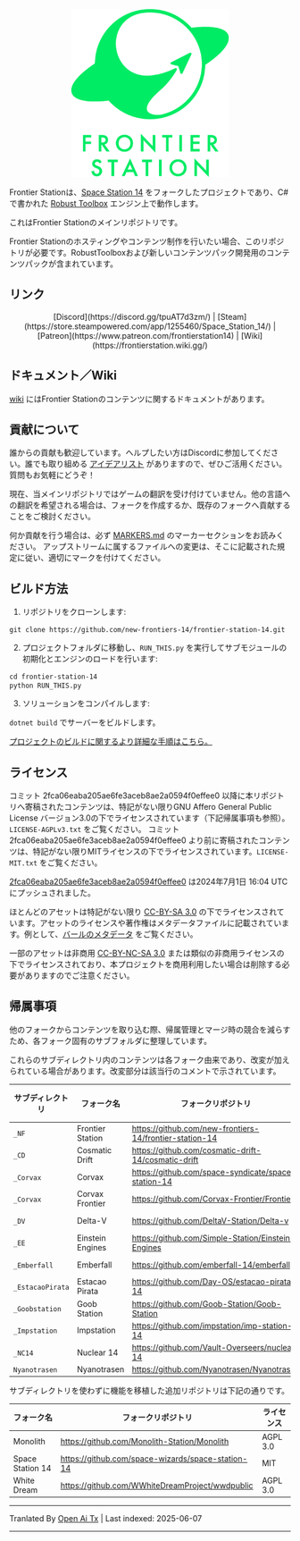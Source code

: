 <div class="header" align="center">
<img alt="Frontier Station" height="300" src="https://github.com/new-frontiers-14/frontier-station-14/blob/master/Resources/Textures/_NF/Logo/logo.png?raw=true" />
</div>

Frontier Stationは、[Space Station 14](https://github.com/space-wizards/space-station-14) をフォークしたプロジェクトであり、C#で書かれた [Robust Toolbox](https://github.com/space-wizards/RobustToolbox) エンジン上で動作します。

これはFrontier Stationのメインリポジトリです。

Frontier Stationのホスティングやコンテンツ制作を行いたい場合、このリポジトリが必要です。RobustToolboxおよび新しいコンテンツパック開発用のコンテンツパックが含まれています。

## リンク

<div class="header" align="center">  
[Discord](https://discord.gg/tpuAT7d3zm/) | [Steam](https://store.steampowered.com/app/1255460/Space_Station_14/) | [Patreon](https://www.patreon.com/frontierstation14) | [Wiki](https://frontierstation.wiki.gg/)
</div>

## ドキュメント／Wiki

[wiki](https://frontierstation.wiki.gg/) にはFrontier Stationのコンテンツに関するドキュメントがあります。

## 貢献について

誰からの貢献も歓迎しています。ヘルプしたい方はDiscordに参加してください。誰でも取り組める [アイデアリスト](https://discord.com/channels/1123826877245694004/1127017858833068114) がありますので、ぜひご活用ください。質問もお気軽にどうぞ！

現在、当メインリポジトリではゲームの翻訳を受け付けていません。他の言語への翻訳を希望される場合は、フォークを作成するか、既存のフォークへ貢献することをご検討ください。

何か貢献を行う場合は、必ず [MARKERS.md](https://github.com/new-frontiers-14/frontier-station-14/blob/master/MARKERS.md) のマーカーセクションをお読みください。
アップストリームに属するファイルへの変更は、そこに記載された規定に従い、適切にマークを付けてください。

## ビルド方法

1. リポジトリをクローンします:
```shell
git clone https://github.com/new-frontiers-14/frontier-station-14.git
```
2. プロジェクトフォルダに移動し、`RUN_THIS.py` を実行してサブモジュールの初期化とエンジンのロードを行います:
```shell
cd frontier-station-14
python RUN_THIS.py
```
3. ソリューションをコンパイルします:  

`dotnet build` でサーバーをビルドします。

[プロジェクトのビルドに関するより詳細な手順はこちら。](https://docs.spacestation14.com/en/general-development/setup.html)

## ライセンス

コミット 2fca06eaba205ae6fe3aceb8ae2a0594f0effee0 以降に本リポジトリへ寄稿されたコンテンツは、特記がない限りGNU Affero General Public License バージョン3.0の下でライセンスされています（下記帰属事項も参照）。`LICENSE-AGPLv3.txt` をご覧ください。
コミット 2fca06eaba205ae6fe3aceb8ae2a0594f0effee0 より前に寄稿されたコンテンツは、特記がない限りMITライセンスの下でライセンスされています。`LICENSE-MIT.txt` をご覧ください。

[2fca06eaba205ae6fe3aceb8ae2a0594f0effee0](https://github.com/new-frontiers-14/frontier-station-14/commit/2fca06eaba205ae6fe3aceb8ae2a0594f0effee0) は2024年7月1日 16:04 UTCにプッシュされました。

ほとんどのアセットは特記がない限り [CC-BY-SA 3.0](https://creativecommons.org/licenses/by-sa/3.0/) の下でライセンスされています。アセットのライセンスや著作権はメタデータファイルに記載されています。例として、[バールのメタデータ](https://github.com/new-frontiers-14/frontier-station-14/blob/master/Resources/Textures/Objects/Tools/crowbar.rsi/meta.json) をご覧ください。

一部のアセットは非商用 [CC-BY-NC-SA 3.0](https://creativecommons.org/licenses/by-nc-sa/3.0/) または類似の非商用ライセンスの下でライセンスされており、本プロジェクトを商用利用したい場合は削除する必要がありますのでご注意ください。

## 帰属事項

他のフォークからコンテンツを取り込む際、帰属管理とマージ時の競合を減らすため、各フォーク固有のサブフォルダに整理しています。

これらのサブディレクトリ内のコンテンツは各フォーク由来であり、改変が加えられている場合があります。改変部分は該当行のコメントで示されています。

| サブディレクトリ | フォーク名 | フォークリポジトリ | ライセンス |
|--------------|-----------|-----------------|---------|
| `_NF` | Frontier Station | https://github.com/new-frontiers-14/frontier-station-14 | AGPL 3.0 |
| `_CD` | Cosmatic Drift | https://github.com/cosmatic-drift-14/cosmatic-drift | MIT |
| `_Corvax` | Corvax | https://github.com/space-syndicate/space-station-14 | MIT |
| `_Corvax` | Corvax Frontier | https://github.com/Corvax-Frontier/Frontier | AGPL 3.0 |
| `_DV` | Delta-V | https://github.com/DeltaV-Station/Delta-v | AGPL 3.0 |
| `_EE` | Einstein Engines | https://github.com/Simple-Station/Einstein-Engines | AGPL 3.0 |
| `_Emberfall` | Emberfall | https://github.com/emberfall-14/emberfall | MPL 2.0 |
| `_EstacaoPirata` | Estacao Pirata | https://github.com/Day-OS/estacao-pirata-14 | AGPL 3.0 |
| `_Goobstation` | Goob Station | https://github.com/Goob-Station/Goob-Station | AGPL 3.0 |
| `_Impstation` | Impstation | https://github.com/impstation/imp-station-14 | AGPL 3.0 |
| `_NC14` | Nuclear 14 | https://github.com/Vault-Overseers/nuclear-14 | AGPL 3.0 |
| `Nyanotrasen` | Nyanotrasen | https://github.com/Nyanotrasen/Nyanotrasen | MIT |

サブディレクトリを使わずに機能を移植した追加リポジトリは下記の通りです。

| フォーク名 | フォークリポジトリ | ライセンス |
|-----------|-----------------|---------|
| Monolith | https://github.com/Monolith-Station/Monolith | AGPL 3.0 |
| Space Station 14 | https://github.com/space-wizards/space-station-14 | MIT |
| White Dream | https://github.com/WWhiteDreamProject/wwdpublic | AGPL 3.0 |


---


Tranlated By [Open Ai Tx](https://github.com/OpenAiTx/OpenAiTx) | Last indexed: 2025-06-07


---